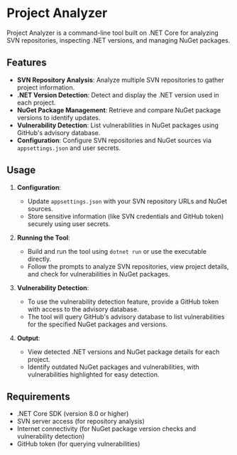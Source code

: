 # Project Analyzer

Project Analyzer is a command-line tool built on .NET Core for analyzing SVN repositories, inspecting .NET versions, and managing NuGet packages.

## Features

- **SVN Repository Analysis**: Analyze multiple SVN repositories to gather project information.
- **.NET Version Detection**: Detect and display the .NET version used in each project.
- **NuGet Package Management**: Retrieve and compare NuGet package versions to identify updates.
- **Vulnerability Detection**: List vulnerabilities in NuGet packages using GitHub's advisory database.
- **Configuration**: Configure SVN repositories and NuGet sources via `appsettings.json` and user secrets.

## Usage

1. **Configuration**:
   - Update `appsettings.json` with your SVN repository URLs and NuGet sources.
   - Store sensitive information (like SVN credentials and GitHub token) securely using user secrets.

2. **Running the Tool**:
   - Build and run the tool using `dotnet run` or use the executable directly.
   - Follow the prompts to analyze SVN repositories, view project details, and check for vulnerabilities in NuGet packages.

3. **Vulnerability Detection**:
   - To use the vulnerability detection feature, provide a GitHub token with access to the advisory database.
   - The tool will query GitHub's advisory database to list vulnerabilities for the specified NuGet packages and versions.

4. **Output**:
   - View detected .NET versions and NuGet package details for each project.
   - Identify outdated NuGet packages and vulnerabilities, with vulnerabilities highlighted for easy detection.

## Requirements

- .NET Core SDK (version 8.0 or higher)
- SVN server access (for repository analysis)
- Internet connectivity (for NuGet package version checks and vulnerability detection)
- GitHub token (for querying vulnerabilities)

